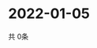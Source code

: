 # 2022-01-05
  共 0条

  <!-- BEGIN -->
  <!-- 最后更新时间Wed Jan 05 2022 08:06:27 GMT+0000 (Coordinated Universal Time) -->
  
  <!-- END -->
  
  